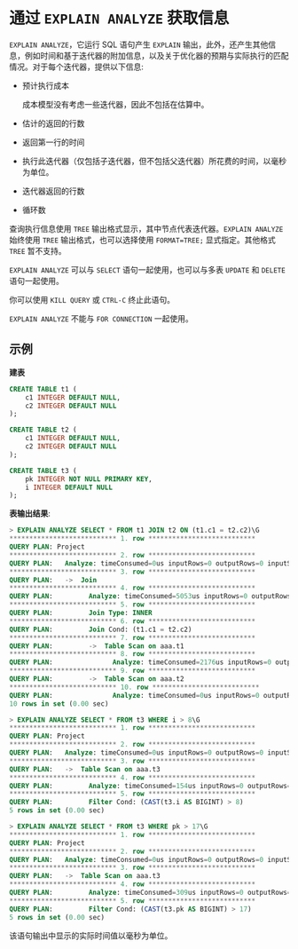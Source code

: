 # 通过 `EXPLAIN ANALYZE` 获取信息

`EXPLAIN ANALYZE`，它运行 SQL 语句产生 `EXPLAIN` 输出，此外，还产生其他信息，例如时间和基于迭代器的附加信息，以及关于优化器的预期与实际执行的匹配情况。对于每个迭代器，提供以下信息:

- 预计执行成本

   成本模型没有考虑一些迭代器，因此不包括在估算中。

- 估计的返回的行数

- 返回第一行的时间

- 执行此迭代器（仅包括子迭代器，但不包括父迭代器）所花费的时间，以毫秒为单位。

- 迭代器返回的行数

- 循环数

查询执行信息使用 `TREE` 输出格式显示，其中节点代表迭代器。`EXPLAIN ANALYZE` 始终使用 `TREE` 输出格式，也可以选择使用 `FORMAT=TREE;` 显式指定。其他格式 `TREE` 暂不支持。

`EXPLAIN ANALYZE` 可以与 `SELECT` 语句一起使用，也可以与多表 `UPDATE` 和 `DELETE` 语句一起使用。

你可以使用 `KILL QUERY` 或 `CTRL-C` 终止此语句。

`EXPLAIN ANALYZE` 不能与 `FOR CONNECTION` 一起使用。

## 示例

**建表**

```sql
CREATE TABLE t1 (
    c1 INTEGER DEFAULT NULL,
    c2 INTEGER DEFAULT NULL
);

CREATE TABLE t2 (
    c1 INTEGER DEFAULT NULL,
    c2 INTEGER DEFAULT NULL
);

CREATE TABLE t3 (
    pk INTEGER NOT NULL PRIMARY KEY,
    i INTEGER DEFAULT NULL
);
```

**表输出结果**:

```sql
> EXPLAIN ANALYZE SELECT * FROM t1 JOIN t2 ON (t1.c1 = t2.c2)\G
*************************** 1. row ***************************
QUERY PLAN: Project
*************************** 2. row ***************************
QUERY PLAN:   Analyze: timeConsumed=0us inputRows=0 outputRows=0 inputSize=0bytes outputSize=0bytes memorySize=0bytes
*************************** 3. row ***************************
QUERY PLAN:   ->  Join
*************************** 4. row ***************************
QUERY PLAN:         Analyze: timeConsumed=5053us inputRows=0 outputRows=0 inputSize=0bytes outputSize=0bytes memorySize=0bytes
*************************** 5. row ***************************
QUERY PLAN:         Join Type: INNER
*************************** 6. row ***************************
QUERY PLAN:         Join Cond: (t1.c1 = t2.c2)
*************************** 7. row ***************************
QUERY PLAN:         ->  Table Scan on aaa.t1
*************************** 8. row ***************************
QUERY PLAN:               Analyze: timeConsumed=2176us inputRows=0 outputRows=0 inputSize=0bytes outputSize=0bytes memorySize=0bytes
*************************** 9. row ***************************
QUERY PLAN:         ->  Table Scan on aaa.t2
*************************** 10. row ***************************
QUERY PLAN:               Analyze: timeConsumed=0us inputRows=0 outputRows=0 inputSize=0bytes outputSize=0bytes memorySize=0bytes
10 rows in set (0.00 sec)

> EXPLAIN ANALYZE SELECT * FROM t3 WHERE i > 8\G
*************************** 1. row ***************************
QUERY PLAN: Project
*************************** 2. row ***************************
QUERY PLAN:   Analyze: timeConsumed=0us inputRows=0 outputRows=0 inputSize=0bytes outputSize=0bytes memorySize=0bytes
*************************** 3. row ***************************
QUERY PLAN:   ->  Table Scan on aaa.t3
*************************** 4. row ***************************
QUERY PLAN:         Analyze: timeConsumed=154us inputRows=0 outputRows=0 inputSize=0bytes outputSize=0bytes memorySize=0bytes
*************************** 5. row ***************************
QUERY PLAN:         Filter Cond: (CAST(t3.i AS BIGINT) > 8)
5 rows in set (0.00 sec)

> EXPLAIN ANALYZE SELECT * FROM t3 WHERE pk > 17\G
*************************** 1. row ***************************
QUERY PLAN: Project
*************************** 2. row ***************************
QUERY PLAN:   Analyze: timeConsumed=0us inputRows=0 outputRows=0 inputSize=0bytes outputSize=0bytes memorySize=0bytes
*************************** 3. row ***************************
QUERY PLAN:   ->  Table Scan on aaa.t3
*************************** 4. row ***************************
QUERY PLAN:         Analyze: timeConsumed=309us inputRows=0 outputRows=0 inputSize=0bytes outputSize=0bytes memorySize=0bytes
*************************** 5. row ***************************
QUERY PLAN:         Filter Cond: (CAST(t3.pk AS BIGINT) > 17)
5 rows in set (0.00 sec)
```

该语句输出中显示的实际时间值以毫秒为单位。
